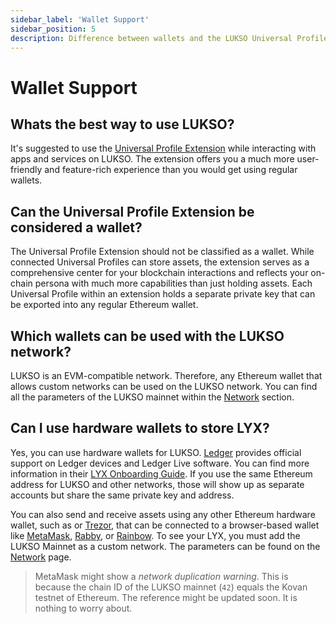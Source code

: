 ```yaml
---
sidebar_label: 'Wallet Support'
sidebar_position: 5
description: Difference between wallets and the LUKSO Universal Profile Browser Extension.
---
```


# Wallet Support

## Whats the best way to use LUKSO?

It's suggested to use the [Universal Profile Extension](/install-up-browser-extension) while interacting with apps and services on LUKSO. The extension offers you a much more user-friendly and feature-rich experience than you would get using regular wallets.

## Can the Universal Profile Extension be considered a wallet?

The Universal Profile Extension should not be classified as a wallet. While connected Universal Profiles can store assets, the extension serves as a comprehensive center for your blockchain interactions and reflects your on-chain persona with much more capabilities than just holding assets. Each Universal Profile within an extension holds a separate private key that can be exported into any regular Ethereum wallet.

## Which wallets can be used with the LUKSO network?

LUKSO is an EVM-compatible network. Therefore, any Ethereum wallet that allows custom networks can be used on the LUKSO network. You can find all the parameters of the LUKSO mainnet within the [Network](../../networks/mainnet/parameters.md) section.

## Can I use hardware wallets to store LYX?

Yes, you can use hardware wallets for LUKSO. [Ledger](https://www.ledger.com/) provides official support on Ledger devices and Ledger Live software. You can find more information in their [LYX Onboarding Guide](https://support.ledger.com/hc/en-us/articles/15847276545053). If you use the same Ethereum address for LUKSO and other networks, those will show up as separate accounts but share the same private key and address.

You can also send and receive assets using any other Ethereum hardware wallet, such as or [Trezor](https://trezor.io/), that can be connected to a browser-based wallet like [MetaMask](https://metamask.io/), [Rabby](https://rabby.io/), or [Rainbow](https://rainbow.me/). To see your LYX, you must add the LUKSO Mainnet as a custom network. The parameters can be found on the [Network](../../networks/mainnet/parameters.md) page.

> MetaMask might show a _network duplication warning_. This is because the chain ID of the LUKSO mainnet (`42`) equals the Kovan testnet of Ethereum. The reference might be updated soon. It is nothing to worry about.
